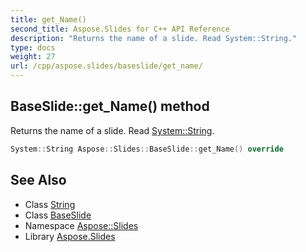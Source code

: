 ```yaml
---
title: get_Name()
second_title: Aspose.Slides for C++ API Reference
description: "Returns the name of a slide. Read System::String."
type: docs
weight: 27
url: /cpp/aspose.slides/baseslide/get_name/
---
```

## BaseSlide::get_Name() method


Returns the name of a slide. Read [System::String](../../../system/string/).

```cpp
System::String Aspose::Slides::BaseSlide::get_Name() override
```

## See Also

* Class [String](../../system/string/)
* Class [BaseSlide](./)
* Namespace [Aspose::Slides](../)
* Library [Aspose.Slides](../../)
